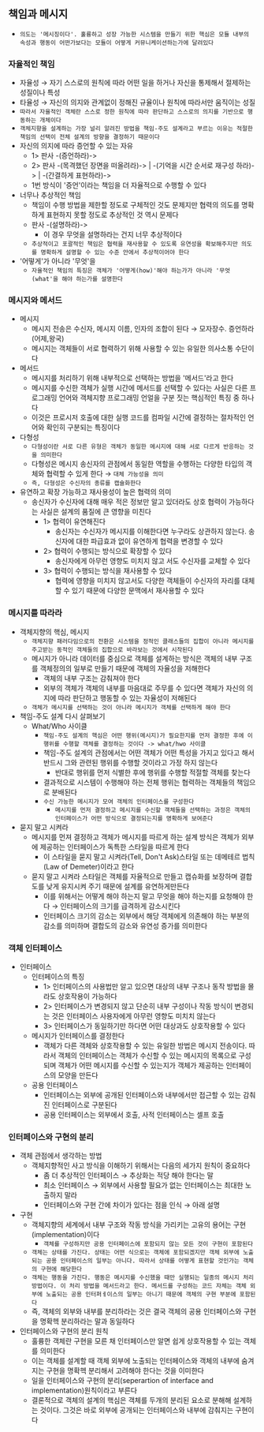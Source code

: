 ## 책임과 메시지

- `의도는 '메시징이다'. 훌륭하고 성장 가능한 시스템을 만들기 위한 핵심은 모듈 내부의 속성과 행동이 어떤가보다는 모듈이 어떻게 커뮤니케이션하는가에 달려있다`

### 자율적인 책임

- 자율성 &rarr; 자기 스스로의 원칙에 따라 어떤 일을 하거나 자신을 통제해서 절제하는 성질이나 특성
- 타율성 &rarr; 자신의 의지와 관계없이 정해진 규율이나 원칙에 따라서만 움직이는 성질
- `따라서 자율적인 객체란 스스로 정한 원칙에 따라 판단하고 스스로의 의지를 기반으로 행동하는 개체이다`
- `객체지향을 설계하는 가장 널리 알려진 방법을 책임-주도 설계라고 부르는 이유는 적절한 책임의 선택이 전체 설계의 방향을 결정하기 때문이다`
- 자신의 의지에 따라 증언할 수 있는 자유
    - 1> 판사 -(증언하라)->
    - 2> 판사 -(목격했던 장면을 떠올려라)-> | -(기억을 시간 순서로 재구성 하라)-> | -(간결하게 표현하라)->
    - 1번 방식이 '증언'이라는 책임을 더 자율적으로 수행할 수 있다
- 너무나 추상적인 책임
    - 책임이 수행 방법을 제한할 정도로 구체적인 것도 문제지만 협력의 의도를 명확하게 표현하지 못할 정도로 추상적인 것 역시 문제다
    - 판사 -(설명하라)->
        - 이 경우 무엇을 설명하라는 건지 너무 추상적이다
    - `추상적이고 포괄적인 책임은 협력을 재사용할 수 있도록 유연성을 확보해주지만 의도를 명확하게 설명할 수 있는 수준 안에서 추상적이어야 한다`
- '어떻게'가 아니라 '무엇'을
    - `자율적인 책임의 특징은 객체가 '어떻게(how)'해야 하는가가 아니라 '무엇(what'을 해야 하는가를 설명한다`

### 메시지와 메서드

- 메시지
    - 메시지 전송은 수신자, 메시지 이름, 인자의 조합이 된다 &rarr; 모자장수. 증언하라(어제,왕국)
    - 메시지는 객체들이 서로 협력하기 위해 사용할 수 있는 유일한 의사소통 수단이다
- 메서드
    - 메시지를 처리하기 위해 내부적으로 선택하는 방법을 '메서드'라고 한다
    - 메시지를 수신한 객체가 실행 시간에 메서드를 선택할 수 있다는 사실은 다른 프로그래밍 언어와 객체지향 프로그래밍 언얼을 구분 짓는 핵심적인 특징 중 하나다
    - 이것은 프로시저 호출에 대한 실행 코드를 컴파일 시간에 결정하는 절차적인 언어와 확인히 구분되는 특징이다
- 다형성
    - `다형성이란 서로 다른 유형은 객체가 동일한 메시지에 대해 서로 다르게 반응하는 것을 의미한다`
    - 다형성은 메시지 송신자의 관점에서 동일한 역할을 수행하는 다양한 타입의 객체와 협력할 수 있게 한다 &rarr; `대체 가능성을 의미`
    - `즉, 다형성은 수신자의 종류를 캡슐화한다`
- 유연하고 확장 가능하고 재사용성이 높은 협력의 의미
    - 송신자가 수신자에 대해 매우 적은 정보만 알고 있더라도 상호 협력이 가능하다는 사실은 설계의 품질에 큰 영향을 미친다
        - 1> 협력이 유연해진다
            - 송신자는 수신자가 메시지를 이해한다면 누구라도 상관하지 않는다. 송신자에 대한 파급효과 없이 유연하게 협력을 변경할 수 있다
        - 2> 협력이 수행되는 방식으로 확장할 수 있다
            - 송신자에게 아무런 영향도 미치지 않고 서도 수신자를 교체할 수 있다
        - 3> 협력이 수행되는 방식을 재사용할 수 있다
            - 협력에 영향을 미치지 않고서도 다양한 객체들이 수신자의 자리를 대체할 수 있기 때문에 다양한 문맥에서 재사용할 수 있다

### 메시지를 따라라

- 객체지향의 핵심, 메시지
    - `객체지향 패러다임으로의 전환은 시스템을 정적인 클래스들의 집합이 아니라 메시지를 주고받는 동적인 객체들의 집합으로 바라보는 것에서 시작된다`
    - 메시지가 아니라 데이터를 중심으로 객체를 설계하는 방식은 객체의 내부 구조를 객체정의의 일부로 만들기 때문에 객체의 자율성을 저해한다
        - 객체의 내부 구조는 감춰져야 한다
        - 외부의 객체가 객체의 내부를 마음대로 주무를 수 있다면 객체가 자신의 의지에 따라 판단하고 행동할 수 있는 자율성이 저해된다
    - `객체가 메시지를 선택하는 것이 아니라 메시지가 객체를 선택하게 해야 한다`
- 책임-주도 설계 다시 살펴보기
    - What/Who 사이클
        - `책임-주도 설계의 핵심은 어떤 행위(메시지)가 필요한지를 먼저 결정한 후에 이 행위를 수행할 객체를 결정하는 것이다 -> what/hwo 사이클`
        - 책임-주도 설계의 관점에서는 어떤 객체가 어떤 특성을 가지고 있다고 해서 반드시 그와 관련된 행위를 수행할 것이라고 가정 하지 않는다
            - 반대로 행위를 먼저 식별한 후에 행위를 수행할 적절할 객체를 찾는다
        - 결과적으로 시스템이 수행해야 하는 전체 행위는 협력하는 객체들의 책임으로 분배된다
        - `수신 가능한 메시지가 모여 객체의 인터페이스를 구성한다`
            - `메시지를 먼저 결정하고 메시지를 수신할 객체들을 선택하는 과정은 객체의 인터페이스가 어떤 방식으로 결정되는지를 명확하게 보여준다`
- 묻지 말고 시켜라
    - 메시지를 먼져 결정하고 객체가 메시지를 따르게 하는 설계 방식은 객체가 외부에 제공하는 인터페이스가 독특한 스타일을 따르게 한다
        - 이 스타일을 묻지 말고 시켜라(Tell, Don't Ask)스타일 또는 데메테르 법칙(Law of Demeter)이라고 한다
    - 묻지 말고 시켜라 스타일은 객체를 자율적으로 만들고 캡슈화를 보장하며 결합도를 낮게 유지시켜 주기 때문에 설계를 유연하게만든다
        - 이를 위해서는 어떻게 해야 하는지 말고 무엇을 해야 하는지를 요청해야 한다 &rarr; 인터페이스의 크기를 급격하게 감소시킨다
        - 인터페이스 크기의 감소는 외부에서 해당 객체에게 의존해야 하는 부분의 감소를 의미하며 결합도의 감소와 유연성 증가를 의미한다

### 객체 인터페이스

- 인터페이스
    - 인터페이스의 특징
        - 1> 인터페이스의 사용법만 알고 있으면 대상의 내부 구조나 동작 방법을 몰라도 상호작용이 가능하다
        - 2> 인터페이스가 변경되지 않고 단순히 내부 구성이나 작동 방식이 변경되는 것은 인터페이스 사용자에게 아무런 영향도 미치치 않는다
        - 3> 인터페이스가 동일하기만 하다면 어떤 대상과도 상호작용할 수 있다
    - 메시지가 인터페이스를 결정한다
        - 객체가 다른 객체와 상호작용할 수 있는 유일한 방법은 메시지 전송이다. 따라서 객체의 인터페이스는 객체가 수신할 수 있는 메시지의 목록으로 구성되며 객체가 어떤 메시지를 수신할 수 있는지가 객체가
          제공하는 인터페이스의 모양을 만든다
    - 공용 인터페이스
        - 인터페이스는 외부에 공개된 인터페이스와 내부에서만 접근할 수 있는 감춰진 인터페이스로 구분된다
        - 공용 인터페이스는 외부에서 호출, 사적 인터페이스는 셀프 호출

### 인터페이스와 구현의 분리

- 객체 관점에서 생각하는 방법
    - 객체지향적인 사고 방식을 이해하기 위해서는 다음의 세가지 원칙이 중요하다
        - 좀 더 추상적인 인터페이스 &rarr; 추상화는 적당 해야 한다는 말
        - 최소 인터페이스 &rarr; 외부에서 사용할 필요가 없는 인터페이스는 최대한 노출하지 말라
        - 인터페이스와 구현 간에 차이가 있다는 점을 인식 &rarr; 아래 설명
- 구현
    - 객체지향의 세계에서 내부 구조와 작동 방식을 가리키는 고유의 용어는 구현(implementation)이다
        - `객체를 구성하지만 공용 인터페이스에 포함되지 않는 모든 것이 구현이 포함된다 `
    - `객체는 상태를 가진다. 상태는 어떤 식으로는 객체에 포함되겠지만 객체 외부에 노출되는 공용 인터페이스의 일부는 아니다. 따라서 상태를 어떻게 표현할 것인가는 객체의 구현에 해당한다`
    - `객체는 행동을 가진다. 행동은 메시지를 수신했을 때만 실행되는 일종의 메시지 처리 방법이다. 이 처리 방법을 메서드라고 한다. 메서드를 구성하는 코드 자체는 객체 외부에 노출되는 공용 인터퍼ㅔ이스의 일부는 아니기 때문에 객체의 구현 부분에 포함된다 `
    - 즉, 객체의 외부와 내부를 분리하라는 것은 결국 객체의 공용 인터페이스와 구현을 명확헥 분리하라는 말과 동일하다
- 인터페이스와 구현의 분리 원칙
    - 훌륭한 객체란 구현을 모른 채 인터페이스만 알면 쉽게 상호작용할 수 있는 객체를 의미한다
    - 이는 객체를 설계할 때 객체 외부에 노출되는 인터페이스와 객체의 내부에 숨겨지는 구현을 명확헥 분리해서 고려해야 한다는 것을 이미한다
    - 일을 인터페이스와 구현의 분리(seperartion of interface and implementation)원칙이라고 부른다 
    - 결론적으로 객체의 설계의 핵심은 객체를 두개의 분리된 요소로 분해해 설계하는 것이다. 그것은 바로 외부에 공개되는 인터페이스와 내부에 감춰지는 구현이다 